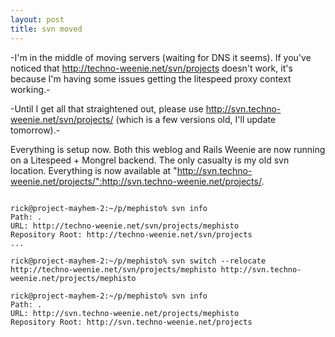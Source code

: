 ```yaml
--- 
layout: post
title: svn moved
---
```

-I'm in the middle of moving servers (waiting for DNS it seems).  If you've noticed that http://techno-weenie.net/svn/projects doesn't work, it's because I'm having some issues getting the litespeed proxy context working.-

-Until I get all that straightened out, please use http://svn.techno-weenie.net/svn/projects/ (which is a few versions old, I'll update tomorrow).-

Everything is setup now.  Both this weblog and Rails Weenie are now running on a Litespeed + Mongrel backend.  The only casualty is my old svn location.  Everything is now available at "http://svn.techno-weenie.net/projects/":http://svn.techno-weenie.net/projects/.

<pre><code>
rick@project-mayhem-2:~/p/mephisto% svn info
Path: .
URL: http://techno-weenie.net/svn/projects/mephisto
Repository Root: http://techno-weenie.net/svn/projects
...

rick@project-mayhem-2:~/p/mephisto% svn switch --relocate http://techno-weenie.net/svn/projects/mephisto http://svn.techno-weenie.net/projects/mephisto

rick@project-mayhem-2:~/p/mephisto% svn info
Path: .
URL: http://svn.techno-weenie.net/projects/mephisto
Repository Root: http://svn.techno-weenie.net/projects
</code></pre>
